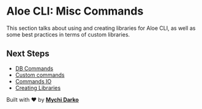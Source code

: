 # Aloe CLI: Misc Commands

This section talks about using and creating libraries for Aloe CLI, as well as some best practices in terms of custom libraries.

## Next Steps

- [DB Commands](/aloe-cli/v/1.1.0-beta/commands/db-commands)
- [Custom commands](/aloe-cli/v/1.1.0-beta/commands/custom)
- [Commands IO](/aloe-cli/v/1.1.0-beta/commands/io)
- [Creating Libraries](/aloe-cli/v/1.1.0-beta/libraries)

Built with ❤ by [**Mychi Darko**](//mychi.netlify.app)
